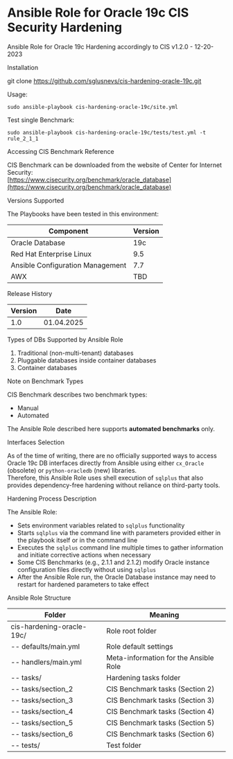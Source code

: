 Ansible Role for Oracle 19c CIS Security Hardening 
====

Ansible Role for Oracle 19c Hardening accordingly to CIS v1.2.0 - 12-20-2023

Installation

git clone https://github.com/sglusnevs/cis-hardening-oracle-19c.git

Usage: 

    sudo ansible-playbook cis-hardening-oracle-19c/site.yml 


Test single Benchmark:

    sudo ansible-playbook cis-hardening-oracle-19c/tests/test.yml -t rule_2_1_1


Accessing CIS Benchmark Reference

CIS Benchmark can be downloaded from the website of Center for Internet Security:  
[https://www.cisecurity.org/benchmark/oracle_database](https://www.cisecurity.org/benchmark/oracle_database)


Versions Supported

The Playbooks have been tested in this environment:

| Component                       | Version |
|---------------------------------|---------|
| Oracle Database                 | 19c     |
| Red Hat Enterprise Linux        | 9.5     |
| Ansible Configuration Management | 7.7     |
| AWX                             | TBD     |


Release History

| Version | Date       |
|---------|------------|
| 1.0     | 01.04.2025 |


Types of DBs Supported by Ansible Role

1. Traditional (non-multi-tenant) databases  
2. Pluggable databases inside container databases  
3. Container databases  


Note on Benchmark Types

CIS Benchmark describes two benchmark types:
- Manual
- Automated  

The Ansible Role described here supports **automated benchmarks** only.


Interfaces Selection

As of the time of writing, there are no officially supported ways to access Oracle 19c DB interfaces directly from Ansible using either `cx_Oracle` (obsolete) or `python-oracledb` (new) libraries.  
Therefore, this Ansible Role uses shell execution of `sqlplus` that also provides dependency-free hardening without reliance on third-party tools.


Hardening Process Description

The Ansible Role:
- Sets environment variables related to `sqlplus` functionality
- Starts `sqlplus` via the command line with parameters provided either in the playbook itself or in the command line
- Executes the `sqlplus` command line multiple times to gather information and initiate corrective actions when necessary
- Some CIS Benchmarks (e.g., 2.1.1 and 2.1.2) modify Oracle instance configuration files directly without using `sqlplus`
- After the Ansible Role run, the Oracle Database instance may need to restart for hardened parameters to take effect


Ansible Role Structure

| Folder                       | Meaning                                |
|------------------------------|----------------------------------------|
| cis-hardening-oracle-19c/    | Role root folder                      |
| -- defaults/main.yml         | Role default settings                 |
| -- handlers/main.yml         | Meta-information for the Ansible Role |
| -- tasks/                    | Hardening tasks folder                |
| -- tasks/section_2           | CIS Benchmark tasks (Section 2)       |
| -- tasks/section_3           | CIS Benchmark tasks (Section 3)       |
| -- tasks/section_4           | CIS Benchmark tasks (Section 4)       |
| -- tasks/section_5           | CIS Benchmark tasks (Section 5)       |
| -- tasks/section_6           | CIS Benchmark tasks (Section 6)       |
| -- tests/                    | Test folder                           |


